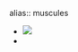 alias:: muscules

- ![](https://peach-geographical-bat-397.mypinata.cloud/ipfs/QmNaNe4V6GXC4Jr9Mc6pPZQCpZzr9ZbuhYcd9G5A5WzLSc)
-